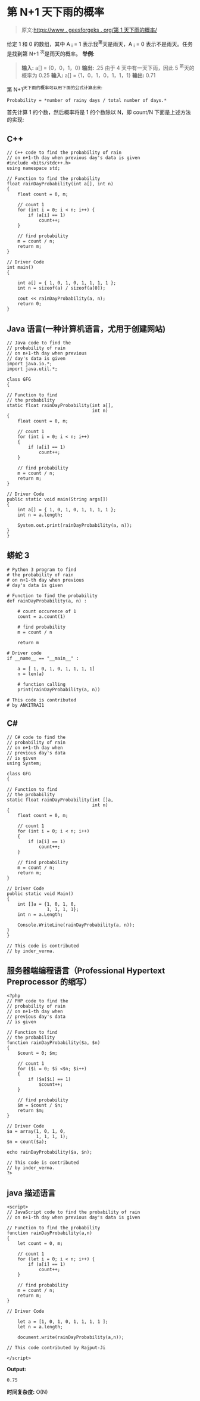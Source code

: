# 第 N+1 天下雨的概率

> 原文:[https://www . geesforgeks . org/第 1 天下雨的概率/](https://www.geeksforgeeks.org/probability-of-rain-on-n1th-day/)

给定 1 和 0 的数组，其中 A <sub>i</sub> = 1 表示我<sup>第</sup>天是雨天，A <sub>i</sub> = 0 表示不是雨天。任务是找到第 N+1 <sup>次</sup>是雨天的概率。
**举例:**

> **输入:** a[] = {0，0，1，0}
> **输出:** .25
> 由于 4 天中有一天下雨，因此
> 5 <sup>第</sup>天的概率为 0.25
> **输入:** a[] = {1，0，1，0，1，1，1}
> **输出:** 0.71

第 N+1<sup>天下雨的概率可以用下面的公式计算出来:</sup> 

```
Probability = *number of rainy days / total number of days.*
```

首先计算 1 的个数，然后概率将是 1 的个数除以 N，即 count/N
下面是上述方法的实现:

## C++

```
// C++ code to find the probability of rain
// on n+1-th day when previous day's data is given
#include <bits/stdc++.h>
using namespace std;

// Function to find the probability
float rainDayProbability(int a[], int n)
{
    float count = 0, m;

    // count 1
    for (int i = 0; i < n; i++) {
        if (a[i] == 1)
            count++;
    }

    // find probability
    m = count / n;
    return m;
}

// Driver Code
int main()
{

    int a[] = { 1, 0, 1, 0, 1, 1, 1, 1 };
    int n = sizeof(a) / sizeof(a[0]);

    cout << rainDayProbability(a, n);
    return 0;
}
```

## Java 语言(一种计算机语言，尤用于创建网站)

```
// Java code to find the
// probability of rain
// on n+1-th day when previous
// day's data is given
import java.io.*;
import java.util.*;

class GFG
{

// Function to find
// the probability
static float rainDayProbability(int a[],
                                int n)
{
    float count = 0, m;

    // count 1
    for (int i = 0; i < n; i++)
    {
        if (a[i] == 1)
            count++;
    }

    // find probability
    m = count / n;
    return m;
}

// Driver Code
public static void main(String args[])
{
    int a[] = { 1, 0, 1, 0, 1, 1, 1, 1 };
    int n = a.length;

    System.out.print(rainDayProbability(a, n));
}
}
```

## 蟒蛇 3

```
# Python 3 program to find
# the probability of rain
# on n+1-th day when previous
# day's data is given

# Function to find the probability
def rainDayProbability(a, n) :

    # count occurence of 1
    count = a.count(1)

    # find probability
    m = count / n

    return m

# Driver code
if __name__ == "__main__" :

    a = [ 1, 0, 1, 0, 1, 1, 1, 1]
    n = len(a)

    # function calling
    print(rainDayProbability(a, n))

# This code is contributed
# by ANKITRAI1
```

## C#

```
// C# code to find the
// probability of rain
// on n+1-th day when
// previous day's data
// is given
using System;

class GFG
{

// Function to find
// the probability
static float rainDayProbability(int []a,
                                int n)
{
    float count = 0, m;

    // count 1
    for (int i = 0; i < n; i++)
    {
        if (a[i] == 1)
            count++;
    }

    // find probability
    m = count / n;
    return m;
}

// Driver Code
public static void Main()
{
    int []a = {1, 0, 1, 0,
               1, 1, 1, 1};
    int n = a.Length;

    Console.WriteLine(rainDayProbability(a, n));
}
}

// This code is contributed
// by inder_verma.
```

## 服务器端编程语言（Professional Hypertext Preprocessor 的缩写）

```
<?php
// PHP code to find the
// probability of rain
// on n+1-th day when
// previous day's data
// is given

// Function to find
// the probability
function rainDayProbability($a, $n)
{
    $count = 0; $m;

    // count 1
    for ($i = 0; $i <$n; $i++)
    {
        if ($a[$i] == 1)
            $count++;
    }

    // find probability
    $m = $count / $n;
    return $m;
}

// Driver Code
$a = array(1, 0, 1, 0,
           1, 1, 1, 1);
$n = count($a);

echo rainDayProbability($a, $n);

// This code is contributed
// by inder_verma.
?>
```

## java 描述语言

```
<script>
// JavaScript code to find the probability of rain
// on n+1-th day when previous day's data is given

// Function to find the probability
function rainDayProbability(a,n)
{
    let count = 0, m;

    // count 1
    for (let i = 0; i < n; i++) {
        if (a[i] == 1)
            count++;
    }

    // find probability
    m = count / n;
    return m;
}

// Driver Code

    let a = [1, 0, 1, 0, 1, 1, 1, 1 ];
    let n = a.length;

    document.write(rainDayProbability(a,n));

// This code contributed by Rajput-Ji

</script>
```

**Output:** 

```
0.75
```

**时间复杂度:** O(N)